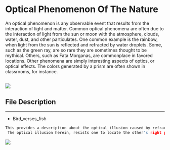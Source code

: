 # Optical Phenomenon Of The Nature
 An optical phenomenon is any observable event that results from the interaction of light and matter.
 Common optical phenomena are often due to the interaction of light from the sun or moon with the atmosphere, clouds, water,     dust, and other particulates. One common example is the rainbow, when light from the sun is reflected and refracted by water   droplets. Some, such as the green ray, are so rare they are sometimes thought to be mythical. Others, such as Fata Morganas, are commonplace in favored locations. Other phenomena are simply interesting aspects of optics, or optical effects. The colors generated by a prism are often shown in classrooms, for instance.
 

![](file:///home/divya/Downloads/Awesome_Optical_Phenomenon.jpg)
---

## File Description
---
* Bird_verses_fish
```c
This provides a description about the optical illusion caused by refraction at the interface of air and water.
 The optical illusion herein, resists one to locate the other's right position with respect to itself.
 ```
![](file:///home/divya/Downloads/Bird_verses_Fish.png)
